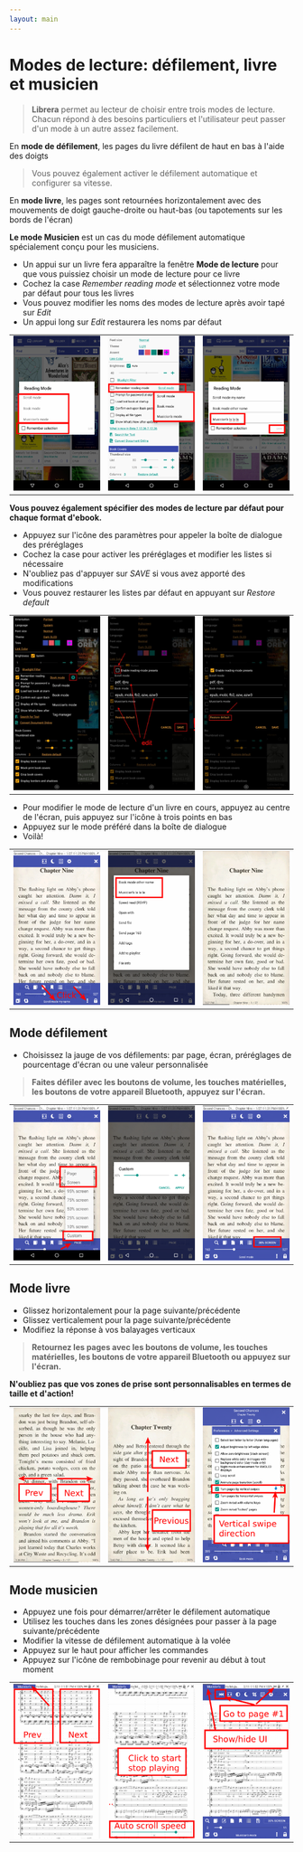 ```yaml
---
layout: main
---
```


# Modes de lecture: défilement, livre et musicien

> **Librera** permet au lecteur de choisir entre trois modes de lecture. Chacun répond à des besoins particuliers et l'utilisateur peut passer d'un mode à un autre assez facilement.

En **mode de défilement**, les pages du livre défilent de haut en bas à l'aide des doigts

> Vous pouvez également activer le défilement automatique et configurer sa vitesse.

En **mode livre**, les pages sont retournées horizontalement avec des mouvements de doigt gauche-droite ou haut-bas (ou tapotements sur les bords de l'écran)

**Le mode Musicien** est un cas du mode défilement automatique spécialement conçu pour les musiciens.

* Un appui sur un livre fera apparaître la fenêtre **Mode de lecture** pour que vous puissiez choisir un mode de lecture pour ce livre
* Cochez la case _Remember reading mode_ et sélectionnez votre mode par défaut pour tous les livres
* Vous pouvez modifier les noms des modes de lecture après avoir tapé sur _Edit_
* Un appui long sur _Edit_ restaurera les noms par défaut

||||
|-|-|-|
|![](1.png)|![](2.png)|![](3.png)|

**Vous pouvez également spécifier des modes de lecture par défaut pour chaque format d'ebook.**

* Appuyez sur l'icône des paramètres pour appeler la boîte de dialogue des préréglages
* Cochez la case pour activer les préréglages et modifier les listes si nécessaire
* N'oubliez pas d'appuyer sur _SAVE_ si vous avez apporté des modifications
* Vous pouvez restaurer les listes par défaut en appuyant sur _Restore default_

||||
|-|-|-|
|![](1a.jpg)|![](2a.jpg)|![](3a.jpg)|

* Pour modifier le mode de lecture d'un livre en cours, appuyez au centre de l'écran, puis appuyez sur l'icône à trois points en bas
* Appuyez sur le mode préféré dans la boîte de dialogue
* Voilà!

||||
|-|-|-|
|![](4.png)|![](5.png)|![](6.png)|

## Mode défilement
* Choisissez la jauge de vos défilements: par page, écran, préréglages de pourcentage d'écran ou une valeur personnalisée

> **Faites défiler avec les boutons de volume, les touches matérielles, les boutons de votre appareil Bluetooth, appuyez sur l'écran.**

||||
|-|-|-|
|![](7.png)|![](8.png)|![](9.png)|

## Mode livre
* Glissez horizontalement pour la page suivante/précédente
* Glissez verticalement pour la page suivante/précédente
* Modifiez la réponse à vos balayages verticaux
> **Retournez les pages avec les boutons de volume, les touches matérielles, les boutons de votre appareil Bluetooth ou appuyez sur l'écran.**

**N'oubliez pas que vos zones de prise sont personnalisables en termes de taille et d'action!**

||||
|-|-|-|
|![](10.png)|![](11.png)|![](12.png)|

## Mode musicien
* Appuyez une fois pour démarrer/arrêter le défilement automatique
* Utilisez les touches dans les zones désignées pour passer à la page suivante/précédente
* Modifier la vitesse de défilement automatique à la volée
* Appuyez sur le haut pour afficher les commandes
* Appuyez sur l'icône de rembobinage pour revenir au début à tout moment

||||
|-|-|-|
|![](13.png)|![](14.png)|![](15.png)|
